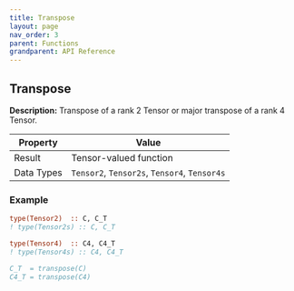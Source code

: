 ```yaml
---
title: Transpose
layout: page
nav_order: 3
parent: Functions
grandparent: API Reference
---
```


## Transpose

**Description:** Transpose of a rank 2 Tensor or major transpose of a rank 4 Tensor.

| Property   | Value                                         |
| ---        | ---                                           |
| Result     | Tensor-valued function                        |
| Data Types | `Tensor2`, `Tensor2s`, `Tensor4`, `Tensor4s`  |

### Example

```fortran
type(Tensor2)  :: C, C_T
! type(Tensor2s) :: C, C_T

type(Tensor4)  :: C4, C4_T
! type(Tensor4s) :: C4, C4_T

C_T  = transpose(C)
C4_T = transpose(C4)
```
